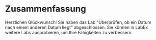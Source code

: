 # Zusammenfassung

Herzlichen Glückwunsch! Sie haben das Lab "Überprüfen, ob ein Datum nach einem anderen Datum liegt" abgeschlossen. Sie können in LabEx weitere Labs ausprobieren, um Ihre Fähigkeiten zu verbessern.
